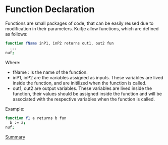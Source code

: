 # Function Declaration

Functions are small packages of code, that can be easily reused due to modification in their parameters.
Kuifje allow functions, which are defined as follows:
```sh
function fName inP1, inP2 returns out1, out2 fun
  ...
nuf;
```
Where:
- fName : Is the name of the function.
- inP1, inP2 are the variables assigned as inputs.
  These variables are lived inside the function, and are initilized when the function is called.
- out1, out2 are output variables.
  These variables are lived inside the function, their values should be assigned inside the function and will be
  associated with the respective variables when the function is called.

Example:
```sh
function f1 a returns b fun
  b := a;
nuf;
```

[Summary](https://github.com/gleisonsdm/Kuifje-Documentation)
